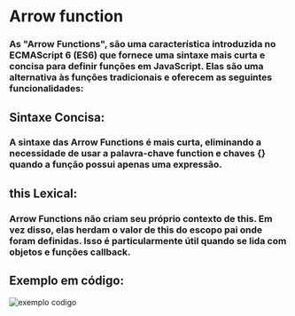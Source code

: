 # Arrow function

### As "Arrow Functions", são uma característica introduzida no ECMAScript 6 (ES6) que fornece uma sintaxe mais curta e concisa para definir funções em JavaScript. Elas são uma alternativa às funções  tradicionais e oferecem as seguintes funcionalidades:

## Sintaxe Concisa:
### A sintaxe das Arrow Functions é mais curta, eliminando a necessidade de usar a palavra-chave function e chaves {} quando a função possui apenas uma expressão.

## this Lexical:
### Arrow Functions não criam seu próprio contexto de this. Em vez disso, elas herdam o valor de this do escopo pai onde foram definidas. Isso é particularmente útil quando se lida com objetos e funções callback.

## Exemplo em código: 
![exemplo codigo]()



